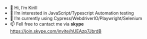 - 👋 Hi, I’m Kirill
- 👀 I’m interested in JavaScript/Typescript Automation testing
- 🌱 I’m currently using Cypress/WebdriverIO/Playwright/Selenium
- 📫 Fell free to cantact me via
**skype**
https://join.skype.com/invite/hUEAzp7JbrdB
